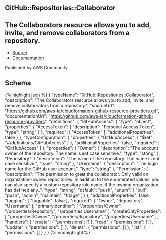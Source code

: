 
## GitHub::Repositories::Collaborator

## The Collaborators resource allows you to add, invite, and remove collaborators from a repository.

- [Source](https:&#x2F;&#x2F;github.com&#x2F;aws-ia&#x2F;cloudformation-github-resource-providers.git) 
- [Documentation]()

Published by AWS Community

## Schema
{% highlight json %}
{
    "typeName": "GitHub::Repositories::Collaborator",
    "description": "The Collaborators resource allows you to add, invite, and remove collaborators from a repository.",
    "sourceUrl": "https://github.com/aws-ia/cloudformation-github-resource-providers.git",
    "documentationUrl": "https://github.com/aws-ia/cloudformation-github-resource-providers",
    "definitions": {
        "GitHubAccess": {
            "type": "object",
            "properties": {
                "AccessToken": {
                    "description": "Personal Access Token",
                    "type": "string"
                }
            },
            "required": [
                "AccessToken"
            ],
            "additionalProperties": false
        }
    },
    "typeConfiguration": {
        "properties": {
            "GitHubAccess": {
                "$ref": "#/definitions/GitHubAccess"
            }
        },
        "additionalProperties": false,
        "required": [
            "GitHubAccess"
        ]
    },
    "properties": {
        "Owner": {
            "description": "The account owner of the repository. The name is not case sensitive.",
            "type": "string"
        },
        "Repository": {
            "description": "The name of the repository. The name is not case sensitive.",
            "type": "string"
        },
        "Username": {
            "description": "The login name for the GitHub user account.",
            "type": "string"
        },
        "Permission": {
            "description": "The permission to grant the collaborator. Only valid on organization-owned repositories. In addition to the enumerated values, you can also specify a custom repository role name, if the owning organization has defined any..",
            "type": "string",
            "default": "push",
            "enum": [
                "pull",
                "push",
                "admin",
                "maintain",
                "triage"
            ]
        }
    },
    "additionalProperties": false,
    "tagging": {
        "taggable": false
    },
    "required": [
        "Owner",
        "Repository",
        "Username"
    ],
    "primaryIdentifier": [
        "/properties/Owner",
        "/properties/Repository",
        "/properties/Username"
    ],
    "createOnlyProperties": [
        "/properties/Owner",
        "/properties/Repository",
        "/properties/Username"
    ],
    "handlers": {
        "create": {
            "permissions": []
        },
        "read": {
            "permissions": []
        },
        "update": {
            "permissions": []
        },
        "delete": {
            "permissions": []
        },
        "list": {
            "permissions": []
        }
    }
}
{% endhighlight %}
